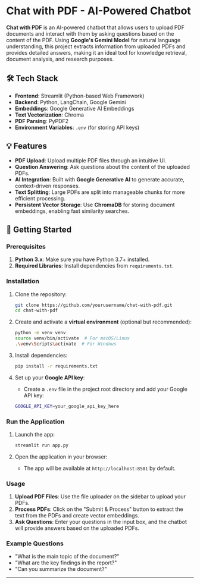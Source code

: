 # Chat with PDF - AI-Powered Chatbot

**Chat with PDF** is an AI-powered chatbot that allows users to upload PDF documents and interact with them by asking questions based on the content of the PDF. Using **Google's Gemini Model** for natural language understanding, this project extracts information from uploaded PDFs and provides detailed answers, making it an ideal tool for knowledge retrieval, document analysis, and research purposes.

## 🛠️ Tech Stack 

- **Frontend**: Streamlit (Python-based Web Framework)
- **Backend**: Python, LangChain, Google Gemini
- **Embeddings**: Google Generative AI Embeddings
- **Text Vectorization**: Chroma
- **PDF Parsing**: PyPDF2
- **Environment Variables**: `.env` (for storing API keys) 

## 💡 Features  

- **PDF Upload**: Upload multiple PDF files through an intuitive UI.
- **Question Answering**: Ask questions about the content of the uploaded PDFs.
- **AI Integration**: Built with **Google Generative AI** to generate accurate, context-driven responses.
- **Text Splitting**: Large PDFs are split into manageable chunks for more efficient processing.
- **Persistent Vector Storage**: Use **ChromaDB** for storing document embeddings, enabling fast similarity searches.

## 🚀 Getting Started

### Prerequisites

1. **Python 3.x**: Make sure you have Python 3.7+ installed.
2. **Required Libraries**: Install dependencies from `requirements.txt`.

### Installation

1. Clone the repository:
    ```bash
    git clone https://github.com/yourusername/chat-with-pdf.git
    cd chat-with-pdf
    ```

2. Create and activate a **virtual environment** (optional but recommended):
    ```bash
    python -m venv venv
    source venv/bin/activate  # For macOS/Linux
    .\venv\Scripts\activate  # For Windows
    ```

3. Install dependencies:
    ```bash
    pip install -r requirements.txt
    ```

4. Set up your **Google API key**:
    - Create a `.env` file in the project root directory and add your Google API key:
    ```bash
    GOOGLE_API_KEY=your_google_api_key_here
    ```

### Run the Application

1. Launch the app:
    ```bash
    streamlit run app.py
    ```

2. Open the application in your browser:
    - The app will be available at `http://localhost:8501` by default.

### Usage

1. **Upload PDF Files**: Use the file uploader on the sidebar to upload your PDFs.
2. **Process PDFs**: Click on the "Submit & Process" button to extract the text from the PDFs and create vector embeddings.
3. **Ask Questions**: Enter your questions in the input box, and the chatbot will provide answers based on the uploaded PDFs.

### Example Questions

- "What is the main topic of the document?"
- "What are the key findings in the report?"
- "Can you summarize the document?"

---
